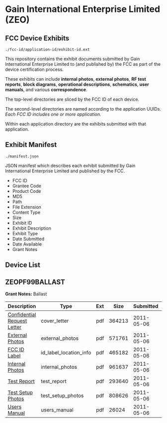 # Gain International Enterprise Limited (ZEO)
## FCC Device Exhibits

```
./fcc-id/application-id/exhibit-id.ext
```

This repository contains the exhibit documents submitted by Gain International Enterprise Limited to (and published by) the FCC as part of the device certification process.

These exhibits can include **internal photos**, **external photos**, **RF test reports**, **block diagrams**, **operational descriptions**, **schematics**, **user manuals**, and various **correspondence**.

The top-level directories are sliced by the FCC ID of each device.

The second-level directories are named according to the application UUIDs. *Each FCC ID includes one or more application.*

Within each application directory are the exhibits submitted with that application. 

## Exhibit Manifest

```
./manifest.json
```

JSON manifest which describes each exhibit submitted by Gain International Enterprise Limited and published by the FCC.

- FCC ID
- Grantee Code
- Product Code
- MD5
- Path
- File Extension
- Content Type
- Size
- Exhibit ID
- Exhibit Description
- Exhibit Type
- Date Submitted
- Date Available
- Grant Notes

## Device List
## ZEOPF99BALLAST
**Grant Notes:** Ballast

| Description | Type | Ext | Size | Submitted | Available |
| ----------- | ---- | --- | ---- | --------- | --------- |
| [Confidential Request Letter](ZEOPF99BALLAST/df07153ce67068b7ad21d06da50aee3b/1460573.pdf) | cover_letter | pdf | 364213 | 2011-05-06 | 2011-05-06 |
| [External Photos](ZEOPF99BALLAST/df07153ce67068b7ad21d06da50aee3b/1460574.pdf) | external_photos | pdf | 571761 | 2011-05-06 | 2011-05-06 |
| [FCC ID Label](ZEOPF99BALLAST/df07153ce67068b7ad21d06da50aee3b/1460575.pdf) | id_label_location_info | pdf | 465182 | 2011-05-06 | 2011-05-06 |
| [Internal Photos](ZEOPF99BALLAST/df07153ce67068b7ad21d06da50aee3b/1460576.pdf) | internal_photos | pdf | 961637 | 2011-05-06 | 2011-05-06 |
| [Test Report](ZEOPF99BALLAST/df07153ce67068b7ad21d06da50aee3b/1460578.pdf) | test_report | pdf | 293640 | 2011-05-06 | 2011-05-06 |
| [Test Setup Photos](ZEOPF99BALLAST/df07153ce67068b7ad21d06da50aee3b/1460579.pdf) | test_setup_photos | pdf | 808626 | 2011-05-06 | 2011-05-06 |
| [Users Manual](ZEOPF99BALLAST/df07153ce67068b7ad21d06da50aee3b/1460580.pdf) | users_manual | pdf | 26024 | 2011-05-06 | 2011-05-06 |
